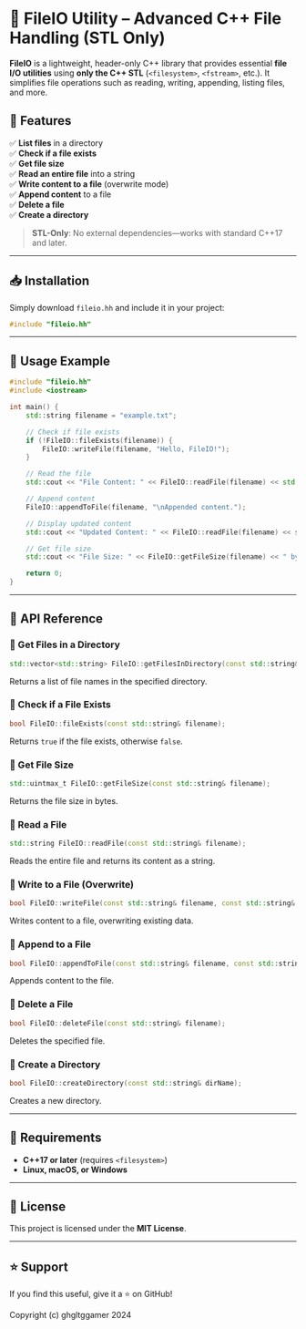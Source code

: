 # 📂 FileIO Utility – Advanced C++ File Handling (STL Only)

**FileIO** is a lightweight, header-only C++ library that provides essential **file I/O utilities** using **only the C++ STL** (`<filesystem>`, `<fstream>`, etc.). It simplifies file operations such as reading, writing, appending, listing files, and more.

## 🚀 Features
✅ **List files** in a directory  
✅ **Check if a file exists**  
✅ **Get file size**  
✅ **Read an entire file** into a string  
✅ **Write content to a file** (overwrite mode)  
✅ **Append content** to a file  
✅ **Delete a file**  
✅ **Create a directory**  

> **STL-Only**: No external dependencies—works with standard C++17 and later.

---

## 📥 Installation
Simply download `fileio.hh` and include it in your project:

```cpp
#include "fileio.hh"
```

---

## 📌 Usage Example

```cpp
#include "fileio.hh"
#include <iostream>

int main() {
    std::string filename = "example.txt";

    // Check if file exists
    if (!FileIO::fileExists(filename)) {
        FileIO::writeFile(filename, "Hello, FileIO!");
    }

    // Read the file
    std::cout << "File Content: " << FileIO::readFile(filename) << std::endl;

    // Append content
    FileIO::appendToFile(filename, "\nAppended content.");

    // Display updated content
    std::cout << "Updated Content: " << FileIO::readFile(filename) << std::endl;

    // Get file size
    std::cout << "File Size: " << FileIO::getFileSize(filename) << " bytes\n";

    return 0;
}
```

---

## 📂 API Reference

### 🔹 Get Files in a Directory
```cpp
std::vector<std::string> FileIO::getFilesInDirectory(const std::string& path = ".");
```
Returns a list of file names in the specified directory.

### 🔹 Check if a File Exists
```cpp
bool FileIO::fileExists(const std::string& filename);
```
Returns `true` if the file exists, otherwise `false`.

### 🔹 Get File Size
```cpp
std::uintmax_t FileIO::getFileSize(const std::string& filename);
```
Returns the file size in bytes.

### 🔹 Read a File
```cpp
std::string FileIO::readFile(const std::string& filename);
```
Reads the entire file and returns its content as a string.

### 🔹 Write to a File (Overwrite)
```cpp
bool FileIO::writeFile(const std::string& filename, const std::string& content);
```
Writes content to a file, overwriting existing data.

### 🔹 Append to a File
```cpp
bool FileIO::appendToFile(const std::string& filename, const std::string& content);
```
Appends content to the file.

### 🔹 Delete a File
```cpp
bool FileIO::deleteFile(const std::string& filename);
```
Deletes the specified file.

### 🔹 Create a Directory
```cpp
bool FileIO::createDirectory(const std::string& dirName);
```
Creates a new directory.

---

## 🔧 Requirements
- **C++17 or later** (requires `<filesystem>`)
- **Linux, macOS, or Windows**

---

## 📜 License
This project is licensed under the **MIT License**.

---

## ⭐ Support
If you find this useful, give it a ⭐ on GitHub!


Copyright (c) ghgltggamer 2024
